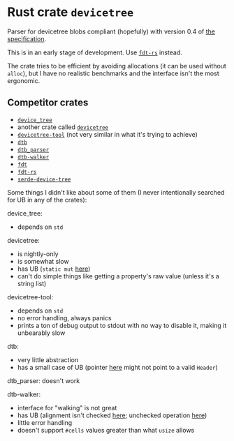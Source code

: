 # Rust crate `devicetree`

Parser for devicetree blobs compliant (hopefully) with version 0.4 of
[the specification][spec].

This is in an early stage of development. Use [`fdt-rs`](https://lib.rs/crates/fdt-rs) instead.

The crate tries to be efficient by avoiding allocations (it can be used without `alloc`), but I have no realistic benchmarks and the interface isn't the most ergonomic.

[spec]: https://www.devicetree.org/specifications

## Competitor crates
- [`device_tree`](https://github.com/mbr/device_tree-rs)
- another crate called [`devicetree`](https://github.com/duanyu-yu/DeviceTree)
- [`devicetree-tool`](https://github.com/michael2012z/devicetree-tool) (not very similar in what it's trying to achieve)
- [`dtb`](https://github.com/ababo/dtb)
- [`dtb_parser`](https://github.com/d3ara1n/dtb_parser)
- [`dtb-walker`](https://github.com/YdrMaster/dtb-walker)
- [`fdt`](https://github.com/repnop/fdt)
- [`fdt-rs`](https://github.com/rs-embedded/fdt-rs)
- [`serde-device-tree`](https://github.com/rustsbi/serde-device-tree)

Some things I didn't like about some of them (I never intentionally searched for UB in any of the crates):

device_tree:
- depends on `std`

devicetree:
- is nightly-only
- is somewhat slow
- has UB (`static mut` [here](https://github.com/duanyu-yu/DeviceTree/blob/main/src/tree/node.rs#L27))
- can't do simple things like getting a property's raw value (unless it's a string list)

devicetree-tool:
- depends on `std`
- no error handling, always panics
- prints a ton of debug output to stdout with no way to disable it, making it unbearably slow

dtb:
- very little abstraction
- has a small case of UB (pointer [here](https://github.com/ababo/dtb/blob/master/src/reader.rs#L314) might not point to a valid `Header`)

dtb_parser: doesn't work

dtb-walker:
- interface for "walking" is not great
- has UB (alignment isn't checked [here](https://github.com/YdrMaster/dtb-walker/blob/main/src/lib.rs#L103); unchecked operation [here](https://github.com/YdrMaster/dtb-walker/blob/main/src/str.rs#L47))
- little error handling
- doesn't support `#cells` values greater than what `usize` allows
